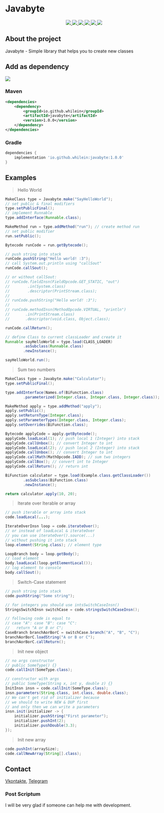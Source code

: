 <!-- @formatter:off  -->

# Javabyte

<div align="center">
  <a href="https://github.com/whilein/javabyte/blob/master/LICENSE">
    <img src="https://img.shields.io/github/license/whilein/javabyte">
  </a>

  <a href="https://discord.gg/ANEHruraCc">
    <img src="https://img.shields.io/discord/819859288049844224?logo=discord">
  </a>

  <a href="https://github.com/whilein/javabyte/issues">
    <img src="https://img.shields.io/github/issues/whilein/javabyte">
  </a>

  <a href="https://github.com/whilein/javabyte/pulls">
    <img src="https://img.shields.io/github/issues-pr/whilein/javabyte">
  </a>

  <a href="https://search.maven.org/artifact/io.github.whilein/javabyte">
    <img src="https://img.shields.io/maven-central/v/io.github.whilein/javabyte">
  </a>

  <a href="https://github.com/whilein/javabyte/actions">
    <img src="https://img.shields.io/github/workflow/status/whilein/javabyte/test">
  </a>
</div>

## About the project

Javabyte - Simple library that helps you to create new classes

## Add as dependency

<div>
  <a href="https://search.maven.org/artifact/io.github.whilein/javabyte">
    <img src="https://img.shields.io/maven-central/v/io.github.whilein/javabyte">
  </a>
</div>

### Maven
```xml
<dependencies>
    <dependency>
        <groupId>io.github.whilein</groupId>
        <artifactId>javabyte</artifactId>
        <version>1.0.0</version>
    </dependency>
</dependencies>
```

### Gradle
```groovy
dependencies {
    implementation 'io.github.whilein:javabyte:1.0.0'
}
```

## Examples
> Hello World
```java
MakeClass type = Javabyte.make("SayHelloWorld");
// set public & final modifiers
type.setPublicFinal();
// implement Runnable
type.addInterface(Runnable.class);

MakeMethod run = type.addMethod("run"); // create method run
// set public modifier
run.setPublic();

Bytecode runCode = run.getBytecode();

// push string into stack
runCode.pushString("Hello world! :3");
// call System.out.println using "callSout"
runCode.callSout();

// or without callSout:
// runCode.fieldInsn(FieldOpcode.GET_STATIC, "out")
//        .in(System.class)
//        .descriptor(PrintStream.class);
//
// runCode.pushString("Hello world! :3");
//
// runCode.methodInsn(MethodOpcode.VIRTUAL, "println")
//       .in(PrintStream.class)
//       .descriptor(void.class, Object.class);

runCode.callReturn();

// define Class to current classLoader and create it
Runnable sayHelloWorld = type.load(CLASS_LOADER)
        .asSubclass(Runnable.class)
        .newInstance();

sayHelloWorld.run();
```
> Sum two numbers
```java
MakeClass type = Javabyte.make("Calculator");
type.setPublicFinal();

type.addInterface(Names.of(BiFunction.class)
        .parameterized(Integer.class, Integer.class, Integer.class));

MakeMethod apply = type.addMethod("apply");
apply.setPublic();
apply.setReturnType(Integer.class);
apply.setParameterTypes(Integer.class, Integer.class);
apply.setOverrides(BiFunction.class);

Bytecode applyCode = apply.getBytecode();
applyCode.loadLocal(1); // push local 1 (Integer) into stack
applyCode.callUnbox(); // convert Integer to int
applyCode.loadLocal(2); // push local 2 (Integer) into stack
applyCode.callUnbox(); // convert Integer to int
applyCode.callMath(MathOpcode.IADD); // sum two integers
applyCode.callBox(); // convert int to Integer
applyCode.callReturn(); // return int

BiFunction calculator = type.load(Example.class.getClassLoader())
        .asSubclass(BiFunction.class)
        .newInstance();

return calculator.apply(10, 20);
```
> Iterate over Iterable or array
```java
// push iterable or array into stack
code.loadLocal(...);

IterateOverInsn loop = code.iterateOver();
// or instead of loadLocal & iterateOver 
// you can use iterateOver().source(...)
// without pushing it into stack
loop.element(String.class); // element type

LoopBranch body = loop.getBody();
// load element
body.loadLocal(loop.getElementLocal());
// log element to console
body.callSout();
```
> Switch-Case statement
```java
// push string into stack
code.pushString("Some string");

// for integers you should use intsSwitchCaseInsn()
StringsSwitchInsn switchCase = code.stringsSwitchCaseInsn();

// following code is equal to
// case "A": case "B": case "C":
//   return "A or B or C";
CaseBranch branchAorBorC = switchCase.branch("A", "B", "C");
branchAorBorC.loadString("A or B or C");
branchAorBorC.callReturn();
```
> Init new object
```java
// no args constructor
// public SomeType() {}
code.callInit(SomeType.class);

// constructor with args
// public SomeType(String x, int y, double z) {}
InitInsn insn = code.callInit(SomeType.class);
insn.parameters(String.class, int.class, double.class);
// We can't get rid of initializer because
// we should to write NEW & DUP first
// and only then we can write a parameters
insn.init(initializer -> {
    initializer.pushString("First parameter");
    initializer.pushInt(2);
    initializer.pushDouble(3.3);
});

```
> Init new array
```java
code.pushInt(arraySize);
code.callNewArray(String[].class);
```
## Contact
[Vkontakte](https://vk.com/id623151994),
[Telegram](https://t.me/whilein)

### Post Scriptum

I will be very glad if someone can help me with development.

<!-- @formatter:on  -->
